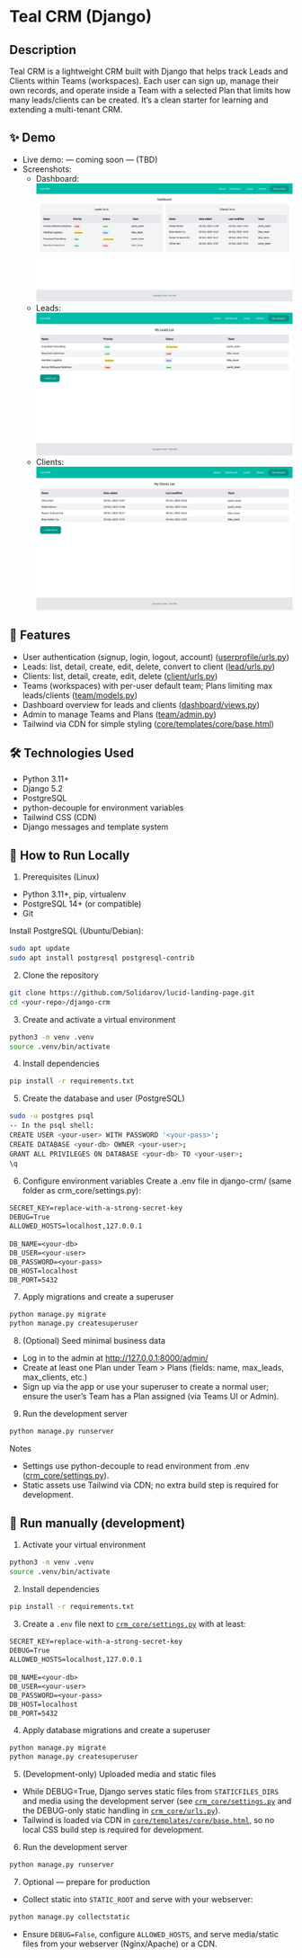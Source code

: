 # Teal CRM (Django)

## Description
Teal CRM is a lightweight CRM built with Django that helps track Leads and Clients within Teams (workspaces). Each user can sign up, manage their own records, and operate inside a Team with a selected Plan that limits how many leads/clients can be created. It’s a clean starter for learning and extending a multi-tenant CRM.

## ✨ Demo
- Live demo: — coming soon — (TBD)
- Screenshots:
  - Dashboard: ![Dashboard](./static/images/demo/screenshots/Dashboard-Django-CRM.png)
  - Leads: ![Leads](./static/images/demo/screenshots/Leads-Django-CRM.png)
  - Clients: ![Clients](./static/images/demo/screenshots/Clients-Django-CRM.png)

## 🚀 Features
- User authentication (signup, login, logout, account) ([userprofile/urls.py](userprofile/urls.py))
- Leads: list, detail, create, edit, delete, convert to client ([lead/urls.py](lead/urls.py))
- Clients: list, detail, create, edit, delete ([client/urls.py](client/urls.py))
- Teams (workspaces) with per-user default team; Plans limiting max leads/clients ([team/models.py](team/models.py))
- Dashboard overview for leads and clients ([dashboard/views.py](dashboard/views.py))
- Admin to manage Teams and Plans ([team/admin.py](team/admin.py))
- Tailwind via CDN for simple styling ([core/templates/core/base.html](core/templates/core/base.html))

## 🛠️ Technologies Used
- Python 3.11+
- Django 5.2
- PostgreSQL
- python-decouple for environment variables
- Tailwind CSS (CDN)
- Django messages and template system

## 🏃 How to Run Locally

1) Prerequisites (Linux)
- Python 3.11+, pip, virtualenv
- PostgreSQL 14+ (or compatible)
- Git

Install PostgreSQL (Ubuntu/Debian):
```bash
sudo apt update
sudo apt install postgresql postgresql-contrib
```

2) Clone the repository
```bash
git clone https://github.com/Solidarov/lucid-landing-page.git
cd <your-repo>/django-crm
```

3) Create and activate a virtual environment
```bash
python3 -m venv .venv
source .venv/bin/activate
```

4) Install dependencies
```bash
pip install -r requirements.txt
```

5) Create the database and user (PostgreSQL)
```bash
sudo -u postgres psql
-- In the psql shell:
CREATE USER <your-user> WITH PASSWORD '<your-pass>';
CREATE DATABASE <your-db> OWNER <your-user>;
GRANT ALL PRIVILEGES ON DATABASE <your-db> TO <your-user>;
\q
```

6) Configure environment variables
Create a .env file in django-crm/ (same folder as crm_core/settings.py):
```env
SECRET_KEY=replace-with-a-strong-secret-key
DEBUG=True
ALLOWED_HOSTS=localhost,127.0.0.1

DB_NAME=<your-db>
DB_USER=<your-user>
DB_PASSWORD=<your-pass>
DB_HOST=localhost
DB_PORT=5432
```

7) Apply migrations and create a superuser
```bash
python manage.py migrate
python manage.py createsuperuser
```

8) (Optional) Seed minimal business data
- Log in to the admin at http://127.0.0.1:8000/admin/
- Create at least one Plan under Team > Plans (fields: name, max_leads, max_clients, etc.)
- Sign up via the app or use your superuser to create a normal user; ensure the user’s Team has a Plan assigned (via Teams UI or Admin).

9) Run the development server
```bash
python manage.py runserver
```
Notes
- Settings use python-decouple to read environment from .env ([crm_core/settings.py](crm_core/settings.py)).
- Static assets use Tailwind via CDN; no extra build step is required for development.

## 🏃 Run manually (development)

1. Activate your virtual environment
```bash
python3 -m venv .venv
source .venv/bin/activate
```

2. Install dependencies
```bash
pip install -r requirements.txt
```

3. Create a `.env` file next to [`crm_core/settings.py`](crm_core/settings.py) with at least:
```env
SECRET_KEY=replace-with-a-strong-secret-key
DEBUG=True
ALLOWED_HOSTS=localhost,127.0.0.1

DB_NAME=<your-db>
DB_USER=<your-user>
DB_PASSWORD=<your-pass>
DB_HOST=localhost
DB_PORT=5432
```

4. Apply database migrations and create a superuser
```bash
python manage.py migrate
python manage.py createsuperuser
```

5. (Development-only) Uploaded media and static files
- While DEBUG=True, Django serves static files from `STATICFILES_DIRS` and media using the development server (see [`crm_core/settings.py`](crm_core/settings.py) and the DEBUG-only static handling in [`crm_core/urls.py`](crm_core/urls.py)).
- Tailwind is loaded via CDN in [`core/templates/core/base.html`](core/templates/core/base.html), so no local CSS build step is required for development.

6. Run the development server
```bash
python manage.py runserver
```

7. Optional — prepare for production
- Collect static into `STATIC_ROOT` and serve with your webserver:
```bash
python manage.py collectstatic
```
- Ensure `DEBUG=False`, configure `ALLOWED_HOSTS`, and serve media/static files from your webserver (Nginx/Apache) or a CDN.